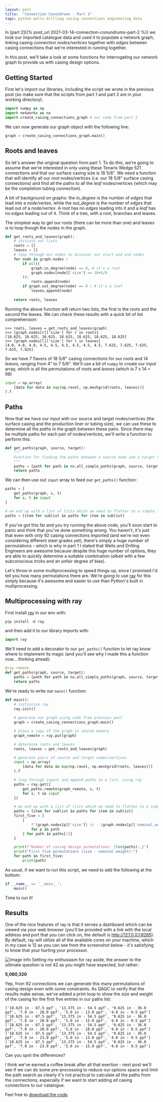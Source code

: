 ```yaml
---
layout: post
title:  "Connection Conundrums - Part 3"
tags: python wells drilling casing connections engineering data
---
```

In [part 2]({% post_url 2021-03-14-connection-conundrums-part-2 %}) we took our imported catalogue data and used it to populate a network graph, linking casing connection *nodes/vertices* together with *edges* between casing connections that we're interested in running together.

In this post, we'll take a look at some functions for interrogating our network graph to provide us with casing design options.

## Getting Started
First let's import our libraries, including the script we wrote in the previous post (so make sure that the scripts from part 1 and part 2 are in your working directory).
```python
import numpy as np
import networkx as nx
import create_casing_connections_graph # our code from part 2
```
We can now generate our graph object with the following line:
```python
graph = create_casing_connections_graph.main()
```
## Roots and leaves
So let's answer the original question from part 1. To do this, we're going to assume that we're interested in only using these Tenaris Wedge 521 connections and that our surface casing size is 18 5/8". We need a function that will identify all our *root* nodes/vertices (i.e. our 18 5/8" surface casing connections) and find all the paths to all the *leaf* nodes/vertices (which may be the completion tubing connection).

A bit of background on graphs: the *in_degree* is the number of *edges* that lead into a *node/vertex*, while the *out_degree* is the number of *edges* that lead out of a *node/vertex*. A *root* has no *edges* leading into it and a *leaf* has no *edges* leading out of it. Think of a tree, with a root, branches and leaves.

The simplest way to get our roots (there can be more than one) and leaves is to loop though the nodes in the graph.
```python
def get_roots_and_leaves(graph):
    # initiate our lists
    roots = []
    leaves = []
    # loop through our nodes to discover our start and end nodes
    for node in graph.nodes :
        if all((
            graph.in_degree(node) == 0, # it's a root
            graph.nodes[node]['size'] == 18+5/8
        )):
            roots.append(node)
        if graph.out_degree(node) == 0 : # it's a leaf
            leaves.append(node)
    
    return roots, leaves
```
Running the above function will return two lists, the first is the roots and the second the leaves. We can check these results with a quick bit of list comprehension:
```console
>>> roots, leaves = get_roots_and_leaves(graph)
>>> [graph.nodes[r]['size'] for r in roots]
[18.625, 18.625, 18.625, 18.625, 18.625, 18.625, 18.625]
>>> [graph.nodes[l]['size'] for l in leaves]
[4.0, 4.0, 4.0, 4.5, 4.5, 4.5, 4.5, 4.5, 4.5, 7.625, 7.625, 7.625, 7.625, 7.625]
```
So we have 7 flavors of 18 5/8" casing connections for our *roots* and 14 *leaves*, ranging from 4" to 7 5/8". We'll use a bit of `numpy` to create our input array, which is all the permutations of *roots* and *leaves* (which is 7 x 14 = 98)

```python
input = np.array(
    [data for data in map(np.ravel, np.meshgrid(roots, leaves))]
).T
```
## Paths
Now that we have our input with our source and target nodes/vertices (the surface casing and the production liner or tubing size), we can use these to determine all the *paths* in the graph between these pairs. Since there may be multiple paths for each pair of nodes/vertices, we'll write a function to perform this:
```python
def get_paths(graph, source, target):
    """
    Function for finding the paths between a source node and a target node in a graph, returning a list of nodes/vertices.
    """
    paths = [path for path in nx.all_simple_paths(graph, source, target)]
    return paths
```
We can then use out `input` array to feed our `get_paths()` function:
```python
paths = [
    get_paths(graph, s, t)
    for s, t in input
]

# we end up with a list of lists which we need to flatter to a simple list
paths = [item for sublist in paths for item in sublist]
```
If you've got this far and you try running the above code, you'll soon start to panic and think that you've done something wrong. You haven't, it's just that even with only 92 casing connections imported (and we're not even considering different steel grades yet), there's simply a huge number of permutations - which is why in part 1 I stated that Wells and Drilling Engineers are awesome because despite this huge number of options, they are able to quickly determine a suitable combination (albeit with a few subconscious tricks and an unfair degree of bias).

Let's throw in some multiprocessing to speed things up, since I promised I'd tell you how many permutations there are. We're going to use [ray] for this simply because it's awesome and easier to use than Python's built in multiprocessing.

## Multiprocessing with ray
First install [ray] in our env with:
```console
pip install -U ray
```
and then add it to our library imports with:
```python
import ray
```
We'll need to add a decorator to our `get_paths()` function to let ray know where to implement its magic (and you'll see why I made this a function now... thinking ahead):
```python
@ray.remote
def get_paths(graph, source, target):
    paths = [path for path in nx.all_simple_paths(graph, source, target)]
    return paths
```
We're ready to write our `main()` function:
```python
def main():
    # initialize ray
    ray.init()
    
    # generate our graph using code from previous post
    graph = create_casing_connections_graph.main()

    # place a copy of the graph in shared memory
    graph_remote = ray.put(graph)

    # determine roots and leaves
    roots, leaves = get_roots_and_leaves(graph)

    # generate pairs of source and target nodes/vertices
    input = np.array(
        [data for data in map(np.ravel, np.meshgrid(roots, leaves))]
    ).T

    # loop through inputs and append paths to a list, using ray
    paths = ray.get([
        get_paths.remote(graph_remote, s, t)
        for s, t in input
    ])

    # we end up with a list of lists which we need to flatten to a simple list
    paths = [item for sublist in paths for item in sublist]
    first_five = [
        [
            f"{graph.nodes[p]['size']} in - {graph.nodes[p]['nominal_weight']} ppf"
            for p in path
        ] for path in paths[:5]
    ]

    print(f"Number of casing design permutations: {len(paths):,}")
    print("First five permutations (size - nominal weight):")
    for path in first_five:
        print(path)
```
As usual, if we want to run this script, we need to add the following at the bottom:
```python
if __name__ == '__main__':
    main()
```
Time to run it!
## Results
One of the nice features of ray is that it serves a dashboard which can be viewed via your web browser (you'll be provided with a link with the local address and port that you can click on, the default is http://127.0.0.1:8265). By default, ray will utilize all of the available cores on your machine, which in my case is 12 as you can see from the screenshot below - it's satisfying to know that your hurting your processor.

![image info](/assets/images/ksnip_20210317-084143.png)
Setting my enthusiasm for ray aside, the answer to the ultimate question is not 42 as you might have expected, but rather:

**5,080,320**

Yep, from 92 connections we can generate this many permutations of casing design even with some constraints. As QAQC to verify that the results make sense, we've added a print loop to show the size and weight of the casing for the first five entries in our paths list:

```console
['18.625 in - 87.5 ppf', '13.375 in - 54.5 ppf', '9.625 in - 36.0 ppf', '7.0 in - 20.0 ppf', '5.0 in - 13.0 ppf', '4.0 in - 9.5 ppf']
['18.625 in - 87.5 ppf', '13.375 in - 54.5 ppf', '9.625 in - 36.0 ppf', '7.0 in - 20.0 ppf', '5.0 in - 15.0 ppf', '4.0 in - 9.5 ppf']
['18.625 in - 87.5 ppf', '13.375 in - 54.5 ppf', '9.625 in - 36.0 ppf', '7.0 in - 20.0 ppf', '5.0 in - 18.0 ppf', '4.0 in - 9.5 ppf']
['18.625 in - 87.5 ppf', '13.375 in - 54.5 ppf', '9.625 in - 36.0 ppf', '7.0 in - 23.0 ppf', '5.0 in - 13.0 ppf', '4.0 in - 9.5 ppf']
['18.625 in - 87.5 ppf', '13.375 in - 54.5 ppf', '9.625 in - 36.0 ppf', '7.0 in - 23.0 ppf', '5.0 in - 15.0 ppf', '4.0 in - 9.5 ppf']
```
Can you spot the differences?

I think we've earned a coffee break after all that exertion - next post we'll see if we can do some pre-processing to reduce our options space and limit the path search as clearly it's not practical to calculate all the paths from the connections, especially if we want to start adding *all* casing connections to our catalogue.

Feel free to [download the code](/assets/code/play_with_connections_graph.py).

[ray]: https://ray.io/